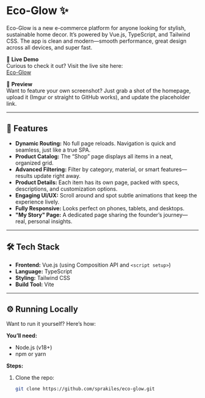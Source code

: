 # Eco-Glow ✨

Eco-Glow is a new e-commerce platform for anyone looking for stylish, sustainable home decor. It’s powered by Vue.js, TypeScript, and Tailwind CSS. The app is clean and modern—smooth performance, great design across all devices, and super fast.

🚀 **Live Demo**  
Curious to check it out? Visit the live site here:  
[Eco-Glow](https://eco-glows.vercel.app)

📸 **Preview**  
Want to feature your own screenshot? Just grab a shot of the homepage, upload it (Imgur or straight to GitHub works), and update the placeholder link.

---

## 🌟 Features

- **Dynamic Routing:** No full page reloads. Navigation is quick and seamless, just like a true SPA.  
- **Product Catalog:** The “Shop” page displays all items in a neat, organized grid.  
- **Advanced Filtering:** Filter by category, material, or smart features—results update right away.  
- **Product Details:** Each item has its own page, packed with specs, descriptions, and customization options.  
- **Engaging UI/UX:** Scroll around and spot subtle animations that keep the experience lively.  
- **Fully Responsive:** Looks perfect on phones, tablets, and desktops.  
- **"My Story" Page:** A dedicated page sharing the founder’s journey—real, personal insights.

---

## 🛠️ Tech Stack

- **Frontend:** Vue.js (using Composition API and `<script setup>`)  
- **Language:** TypeScript  
- **Styling:** Tailwind CSS  
- **Build Tool:** Vite  

---

## ⚙️ Running Locally

Want to run it yourself? Here’s how:

**You’ll need:**  
- Node.js (v18+)  
- npm or yarn  

**Steps:**  
1. Clone the repo:  
   ```bash
   git clone https://github.com/sprakiles/eco-glow.git

